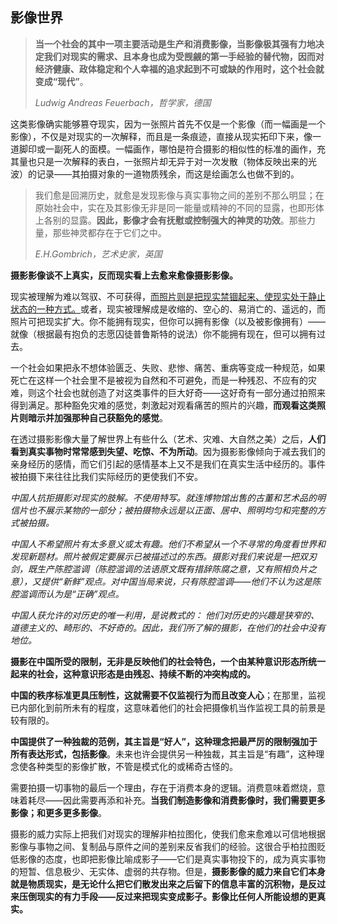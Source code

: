 ## 影像世界

> **当一个社会的其中一项主要活动是生产和消费影像，当影像极其强有力地决定我们对现实的需求、且本身也成为受觊觎的第一手经验的替代物，因而对经济健康、政体稳定和个人幸福的追求起到不可或缺的作用时，这个社会就变成“现代”**。
>
> *Ludwig Andreas Feuerbach，哲学家，德国*

这类影像确实能够篡夺现实，因为一张照片首先不仅是一个影像（而一幅画是一个影像），不仅是对现实的一次解释，而且是一条痕迹，直接从现实拓印下来，像一道脚印或一副死人的面模。一幅画作，哪怕是符合摄影的相似性的标准的画作，充其量也只是一次解释的表白，一张照片却无异于对一次发散（物体反映出来的光波）的记录——其拍摄对象的一道物质残余，而这是绘画怎么也做不到的。

> 我们愈是回溯历史，就愈是发现影像与真实事物之间的差别不那么明显；在原始社会中，实在及其影像无非是同一能量或精神的不同的显露，也即形体上各别的显露。**因此，影像才会有抚慰或控制强大的神灵的功效**。那些力量，那些神灵都存在于它们之中。
>
> *E.H.Gombrich，艺术史家，英国*

**摄影影像谈不上真实，反而现实看上去愈来愈像摄影影像。**

现实被理解为难以驾驭、不可获得，<u>而照片则是把现实禁锢起来、使现实处于静止状态的一种方式。</u>或者，现实被理解成是收缩的、空心的、易消亡的、遥远的，而照片可把现实扩大。你不能拥有现实，但你可以拥有影像（以及被影像拥有）——就像（根据最有抱负的志愿囚徒普鲁斯特的说法）你不能拥有现在，但可以拥有过去。

一个社会如果把永不想体验匮乏、失败、悲惨、痛苦、重病等变成一种规范，<span class="highlight">如果死亡在这样一个社会里不是被视为自然和不可避免，而是一种残忍、不应有的灾难，则这个社会也就创造了对这类事件的巨大好奇——这好奇有一部分通过拍照来得到满足</span>。那种豁免灾难的感觉，刺激起对观看痛苦的照片的兴趣，**而观看这类照片则暗示并加强那种自己获豁免的感觉**。

在透过摄影影像大量了解世界上有些什么（艺术、灾难、大自然之美）之后，**人们看到真实事物时常常感到失望、吃惊、不为所动**。因为摄影影像倾向于减去我们的亲身经历的感情，而它们引起的感情基本上又不是我们在真实生活中经历的。事件被拍摄下来往往比我们实际经历的更使我们不安。

*中国人抗拒摄影对现实的肢解。不使用特写。就连博物馆出售的古董和艺术品的明信片也不展示某物的一部分；被拍摄物永远是以正面、居中、照明均匀和完整的方式被拍摄。*

*中国人不希望照片有太多意义或太有趣。他们不希望从一个不寻常的角度看世界和发现新题材。照片被假定要展示已被描述过的东西。摄影对我们来说是一把双刃剑，既生产陈腔滥调（陈腔滥调的法语原文既有措辞陈腐之意，又有照相负片之意），又提供“新鲜”观点。对中国当局来说，只有陈腔滥调——他们不认为这是陈腔滥调而认为是“正确”观点。*

*中国人获允许的对历史的唯一利用，是说教式的： 他们对历史的兴趣是狭窄的、道德主义的、畸形的、不好奇的。因此，我们所了解的摄影，在他们的社会中没有地位。*

**摄影在中国所受的限制，无非是反映他们的社会特色，一个由某种意识形态所统一起来的社会，这种意识形态是由残忍、持续不断的冲突构成的。**

**中国的秩序标准更具压制性，这就需要不仅监视行为而且改变人心**；在那里，监视已内部化到前所未有的程度，这意味着他们的社会把摄像机当作监视工具的前景是较有限的。

**中国提供了一种独裁的范例，其主旨是“好人”，这种理念把最严厉的限制强加于所有表达形式，包括影像**。未来也许会提供另一种独裁，其主旨是“有趣”，这种理念使各种类型的影像扩散，不管是模式化的或稀奇古怪的。

需要拍摄一切事物的最后一个理由，存在于消费本身的逻辑。消费意味着燃烧，意味着耗尽——因此需要再添和补充。**当我们制造影像和消费影像时，我们需要更多影像；和更多更多影像**。

摄影的威力实际上把我们对现实的理解非柏拉图化，使我们愈来愈难以可信地根据影像与事物之间、复制品与原件之间的差别来反省我们的经验。这很合乎柏拉图贬低影像的态度，也即把影像比喻成影子——它们是真实事物投下的，成为真实事物的短暂、信息极少、无实体、虚弱的共存物。但是，**摄影影像的威力来自它们本身就是物质现实，是无论什么把它们散发出来之后留下的信息丰富的沉积物，是反过来压倒现实的有力手段——反过来把现实变成影子。影像比任何人所能设想的更真实。**





